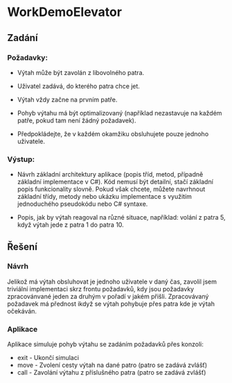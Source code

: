 # WorkDemoElevator

## Zadání

### Požadavky:

- Výtah může být zavolán z libovolného patra.

- Uživatel zadává, do kterého patra chce jet.

- Výtah vždy začne na prvním patře.

- Pohyb výtahu má být optimalizovaný (například nezastavuje na každém patře, pokud tam není žádný požadavek).

- Předpokládejte, že v každém okamžiku obsluhujete pouze jednoho uživatele.

### Výstup:

- Návrh základní architektury aplikace (popis tříd, metod, případně základní implementace v C#). Kód nemusí být detailní, stačí základní popis funkcionality slovně. Pokud však chcete, můžete navrhnout základní třídy, metody nebo ukázku implementace s využitím jednoduchého pseudokódu nebo C# syntaxe.

- Popis, jak by výtah reagoval na různé situace, například: volání z patra 5, když výtah jede z patra 1 do patra 10.

## Řešení

### Návrh

Jelikož má výtah obsluhovat je jednoho uživatele v daný čas, zavolil jsem triviální implementaci skrz frontu požadavků, kdy jsou požadavky zpracovánvané jeden za druhým v pořadí v jakém přišli. Zpracovávaný požadavek má přednost ikdyž se výtah pohybuje přes patra kde je výtah očekáván.

### Aplikace

Aplikace simuluje pohyb výtahu se zadáním požadavků přes konzoli:

- exit - Ukončí simulaci
- move - Zvolení cesty výtah na dané patro (patro se zadává zvlášť)
- call - Zavolání výtahu z příslušného patra (patro se zadává zvlášť)